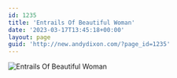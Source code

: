```yaml
---
id: 1235
title: 'Entrails Of Beautiful Woman'
date: '2023-03-17T13:45:18+00:00'
layout: page
guid: 'http://new.andydixon.com/?page_id=1235'
---
```


![Entrails Of Beautiful Woman](https://i0.wp.com/assets.g8x2.ldn.idrivee2-23.com/posters/Entrails%20Of%20Beautiful%20Woman%2001.jpg?w=1200&ssl=1 "Entrails Of Beautiful Woman")